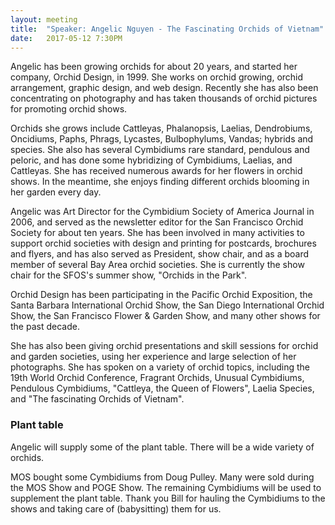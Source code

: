```yaml
---
layout: meeting
title:  "Speaker: Angelic Nguyen - The Fascinating Orchids of Vietnam"
date:   2017-05-12 7:30PM
---
```

Angelic has been growing orchids for about 20 years, and started her company, Orchid Design,
in 1999. She works on orchid growing, orchid arrangement, graphic design, and web design. Recently
she has also been concentrating on photography and has taken thousands of orchid pictures for
promoting orchid shows.

Orchids she grows include Cattleyas, Phalanopsis, Laelias, Dendrobiums, Oncidiums, Paphs, Phrags,
Lycastes, Bulbophylums, Vandas; hybrids and species. She also has several Cymbidiums rare
standard, pendulous and peloric, and has done some hybridizing of Cymbidiums, Laelias, and
Cattleyas. She has received numerous awards for her flowers in orchid shows. In the meantime, she
enjoys finding different orchids blooming in her garden every day.

Angelic was Art Director for the Cymbidium Society of America Journal in 2006, and served as the
newsletter editor for the San Francisco Orchid Society for about ten years. She has been involved in
many activities to support orchid societies with design and printing for postcards, brochures and
flyers, and has also served as President, show chair, and as a board member of several Bay Area
orchid societies. She is currently the show chair for the SFOS's summer show, "Orchids in the Park".

Orchid Design has been participating in the Pacific Orchid Exposition, the Santa Barbara
International Orchid Show, the San Diego International Orchid Show, the San Francisco Flower &
Garden Show, and many other shows for the past decade.

She has also been giving orchid presentations and skill sessions for orchid and garden societies,
using her experience and large selection of her photographs. She has spoken on a variety of orchid
topics, including the 19th World Orchid Conference, Fragrant Orchids, Unusual Cymbidiums,
Pendulous Cymbidiums, "Cattleya, the Queen of Flowers", Laelia Species, and "The fascinating
Orchids of Vietnam". 

### Plant table

Angelic will supply some of the plant table. There will be a wide variety of orchids.

MOS bought some Cymbidiums from Doug Pulley. Many were sold during the
MOS Show and POGE Show. The remaining Cymbidiums will be used to
supplement the plant table. Thank you Bill for hauling the Cymbidiums to
the shows and taking care of (babysitting) them for us.
